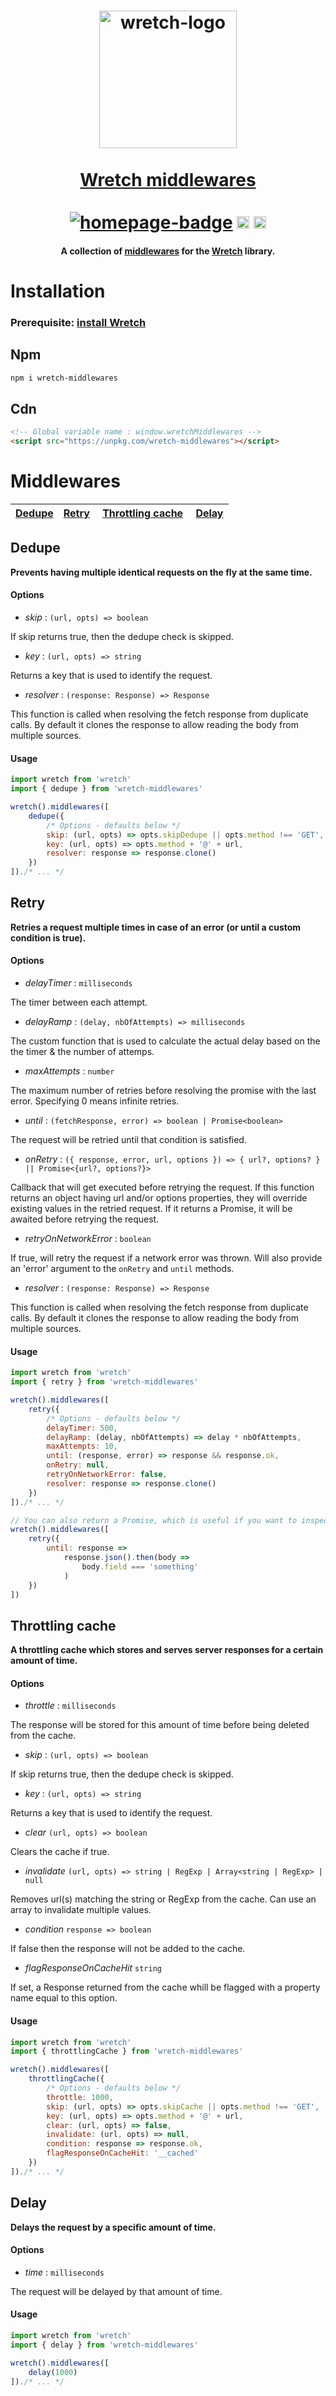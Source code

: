 <h1 align="center">
	<a href="https://elbywan.github.io/wretch"><img src="https://cdn.rawgit.com/elbywan/wretch/08831345/wretch.svg" alt="wretch-logo" width="220px"></a><br>
	<br>
    <a href="https://elbywan.github.io/wretch">Wretch middlewares</a><br>
	<br>
  <a href="https://elbywan.github.io/wretch"><img alt="homepage-badge" src="https://img.shields.io/website-up-down-green-red/http/shields.io.svg?label=wretch-homepage"></a>
  <a href="https://www.npmjs.com/package/wretch-middlewares"><img alt="npm-badge" src="https://img.shields.io/npm/v/wretch-middlewares.svg?colorB=ff733e" height="20"></a>
  <a href="https://github.com/elbywan/wretch-middlewares/blob/master/LICENSE"><img src="https://img.shields.io/badge/license-MIT-blue.svg" alt="license-badge" height="20"></a>
</h1>
<h4 align="center">
	A collection of <a href="https://github.com/elbywan/wretch#middlewares" target="_blank">middlewares</a> for the <a href="https://github.com/elbywan/wretch" target="_blank">Wretch</a> library.
</h4>

# Installation

### Prerequisite: [install Wretch](https://github.com/elbywan/wretch#installation)

## Npm

```sh
npm i wretch-middlewares
```

## Cdn

```html
<!-- Global variable name : window.wretchMiddlewares -->
<script src="https://unpkg.com/wretch-middlewares"></script>
```

# Middlewares

| [Dedupe](#dedupe) | [Retry](#retry) | [Throttling cache](#throttling-cache) | [Delay](#delay) |
|-----|-----|-----|-----|

## Dedupe

**Prevents having multiple identical requests on the fly at the same time.**

#### Options

- *skip* : `(url, opts) => boolean`

If skip returns true, then the dedupe check is skipped.

- *key* : `(url, opts) => string`

Returns a key that is used to identify the request.

- *resolver* : `(response: Response) => Response`

This function is called when resolving the fetch response from duplicate calls.
By default it clones the response to allow reading the body from multiple sources.

#### Usage

```js
import wretch from 'wretch'
import { dedupe } from 'wretch-middlewares'

wretch().middlewares([
    dedupe({
        /* Options - defaults below */
        skip: (url, opts) => opts.skipDedupe || opts.method !== 'GET',
        key: (url, opts) => opts.method + '@' + url,
        resolver: response => response.clone()
    })
])./* ... */
```

## Retry

**Retries a request multiple times in case of an error (or until a custom condition is true).**

#### Options

- *delayTimer* : `milliseconds`

The timer between each attempt.

- *delayRamp* : `(delay, nbOfAttempts) => milliseconds`

The custom function that is used to calculate the actual delay based on the the timer & the number of attemps.

- *maxAttempts* : `number`

The maximum number of retries before resolving the promise with the last error. Specifying 0 means infinite retries.

- *until* : `(fetchResponse, error) => boolean | Promise<boolean>`

The request will be retried until that condition is satisfied.

- *onRetry* : `({ response, error, url, options }) => { url?, options? } || Promise<{url?, options?}>`

Callback that will get executed before retrying the request. If this function returns an object having url and/or options properties, they will override existing values in the retried request. If it returns a Promise, it will be awaited before retrying the request.

- *retryOnNetworkError* : `boolean`

If true, will retry the request if a network error was thrown. Will also provide an 'error' argument to the `onRetry` and `until` methods.

- *resolver* : `(response: Response) => Response`

This function is called when resolving the fetch response from duplicate calls.
By default it clones the response to allow reading the body from multiple sources.

#### Usage

```js
import wretch from 'wretch'
import { retry } from 'wretch-middlewares'

wretch().middlewares([
    retry({
        /* Options - defaults below */
        delayTimer: 500,
        delayRamp: (delay, nbOfAttempts) => delay * nbOfAttempts,
        maxAttempts: 10,
        until: (response, error) => response && response.ok,
        onRetry: null,
        retryOnNetworkError: false,
        resolver: response => response.clone()
    })
])./* ... */

// You can also return a Promise, which is useful if you want to inspect the body:
wretch().middlewares([
    retry({
        until: response =>
            response.json().then(body =>
                body.field === 'something'
            )
    })
])
```

## Throttling cache

**A throttling cache which stores and serves server responses for a certain amount of time.**

#### Options

- *throttle* : `milliseconds`

The response will be stored for this amount of time before being deleted from the cache.

- *skip* : `(url, opts) => boolean`

If skip returns true, then the dedupe check is skipped.

- *key* : `(url, opts) => string`

Returns a key that is used to identify the request.

- *clear* `(url, opts) => boolean`

Clears the cache if true.

- *invalidate* `(url, opts) => string | RegExp | Array<string | RegExp> | null`

Removes url(s) matching the string or RegExp from the cache. Can use an array to invalidate multiple values.

- *condition* `response => boolean`

If false then the response will not be added to the cache.

- *flagResponseOnCacheHit* `string`

If set, a Response returned from the cache whill be flagged with a property name equal to this option.

#### Usage

```js
import wretch from 'wretch'
import { throttlingCache } from 'wretch-middlewares'

wretch().middlewares([
    throttlingCache({
        /* Options - defaults below */
        throttle: 1000,
        skip: (url, opts) => opts.skipCache || opts.method !== 'GET',
        key: (url, opts) => opts.method + '@' + url,
        clear: (url, opts) => false,
        invalidate: (url, opts) => null,
        condition: response => response.ok,
        flagResponseOnCacheHit: '__cached'
    })
])./* ... */
```

## Delay

**Delays the request by a specific amount of time.**

#### Options

- *time* : `milliseconds`

The request will be delayed by that amount of time.

#### Usage

```js
import wretch from 'wretch'
import { delay } from 'wretch-middlewares'

wretch().middlewares([
    delay(1000)
])./* ... */
```
